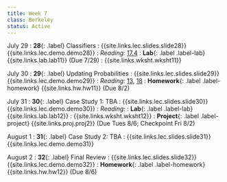 ```yaml
---
title: Week 7
class: Berkeley
status: Active
---
```


July 29
: **28**{: .label} Classifiers
    : {{site.links.lec.slides.slide28}} {{site.links.lec.demo.demo28}}
: _Reading:_ [17.4](https://inferentialthinking.com/chapters/17/4/Implementing_the_Classifier.html)
: **Lab**{: .label .label-lab} {{site.links.lab.lab11}} (Due 7/29)
    : {{site.links.wksht.wksht11}}

July 30
: **29**{: .label} Updating Probabilities
    : {{site.links.lec.slides.slide29}} {{site.links.lec.demo.demo29}}
: _Reading:_ [13](https://inferentialthinking.com/chapters/13/Estimation.html), [18](https://inferentialthinking.com/chapters/18/Updating_Predictions.html)
: **Homework**{: .label .label-homework} {{site.links.hw.hw11}} (Due 8/2)

July 31
: **30**{: .label} Case Study 1: TBA
    : {{site.links.lec.slides.slide30}} {{site.links.lec.demo.demo30}}
: _Reading:_
: **Lab**{: .label .label-lab} {{site.links.lab.lab12}}
    : {{site.links.wksht.wksht12}}
: **Project**{: .label .label-project} {{site.links.proj.proj2}} (Due Tues 8/6; Checkpoint Fri 8/2)

August 1
: **31**{: .label} Case Study 2: TBA
    : {{site.links.lec.slides.slide31}} {{site.links.lec.demo.demo31}}

August 2
: **32**{: .label} Final Review
    : {{site.links.lec.slides.slide32}} {{site.links.lec.demo.demo32}}
: **Homework**{: .label .label-homework} {{site.links.hw.hw12}} (Due 8/6)
